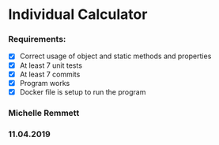 # Individual Calculator

### Requirements: 
- [x] Correct usage of object and static methods and properties
- [x] At least 7 unit tests
- [x] At least 7 commits
- [x] Program works
- [x] Docker file is setup to run the program

### Michelle Remmett 
### 11.04.2019
